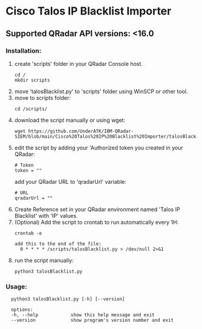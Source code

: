 # Cisco Talos IP Blacklist Importer
## **Supported QRadar API versions: <16.0**

### Installation:
1. create 'scripts' folder in your QRadar Console host.
   ```
   cd /
   mkdir scripts
   ```
2. move 'talosBlacklist.py' to 'scripts' folder using WinSCP or other tool.
3. move to scripts folder:
   ```
   cd /scripts/
   ```
4. download the script manually or using wget:
   ```
   wget https://github.com/UnderATK/IBM-QRadar-SIEM/blob/main/Cisco%20Talos%20IP%20Blacklist%20Importer/talosBlacklist.py
   ```
5. edit the script by adding your 'Authorized token you created in your QRadar:
   ```
   # Token
   token = ""
   ```
   add your QRadar URL to 'qradarUrl' variable:
   ```
   # URL
   qradarUrl = ""
   ```
6. Create Reference set in your QRadar environment named 'Talos IP Blacklist' with 'IP' values.
7. (Optional) Add the script to crontab to run automatically every 1H:
   ```
   crontab -e

   add this to the end of the file:
     0 * * * * /scripts/talosBlacklist.py > /dev/null 2>&1
   ```
8. run the script manually:
   ```
   python3 talosBlacklist.py
   ```
   
### Usage:
```
  python3 talosBlacklist.py [-h] [--version]

  options:
  -h, --help            show this help message and exit
  --version             show program's version number and exit
```

